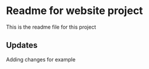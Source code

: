 # Readme for website project

This is the readme file for this project

## Updates

Adding changes for example
